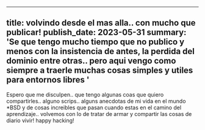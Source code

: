 
---
title: volvindo desde el mas alla.. con mucho que publicar! 
publish_date: 2023-05-31 
summary: 'Se que tengo mucho tiempo que no publico y menos con la insistencia de antes, la perdida del dominio entre otras.. pero aqui vengo como siempre a traerle muchas cosas simples y utiles para entornos libres '
---

Espero que me disculpen.. que tengo algunas coas que quiero compartirles.. alguno scrips.. alguns anecdotas de mi vida en el mundo *BSD y de cosas increibles que pasan cuando estas en el camino del aprendizaje.. volvemos con lo de tratar de armar y compartir las cosas de diario vivir! happy hacking!
